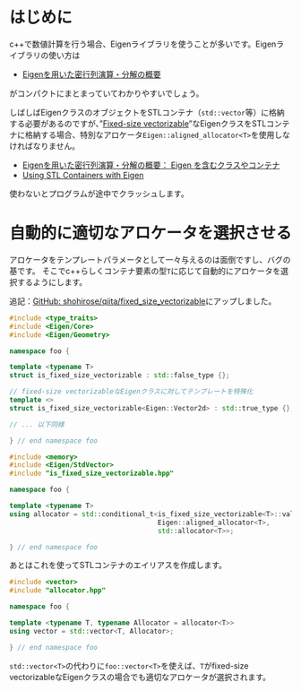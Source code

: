 <!--
title:   Fixed-size vectorizable Eigen objects
tags:    C++,Eigen,STL,数値計算
id:      a784d07c41e3660e746b
private: false
-->
# はじめに

c++で数値計算を行う場合、Eigenライブラリを使うことが多いです。Eigenライブラリの使い方は

- [Eigenを用いた密行列演算・分解の概要](https://qiita.com/MusicScience37/items/13fefa6bed25ab8fb6e9)

がコンパクトにまとまっていてわかりやすいでしょう。

しばしばEigenクラスのオブジェクトをSTLコンテナ（`std::vector`等）に格納する必要があるのですが、”[Fixed-size vectorizable](http://eigen.tuxfamily.org/dox/group__TopicFixedSizeVectorizable.html)”なEigenクラスをSTLコンテナに格納する場合、特別なアロケータ`Eigen::aligned_allocator<T>`を使用しなければなりません。

- [Eigenを用いた密行列演算・分解の概要： Eigen を含むクラスやコンテナ](https://qiita.com/MusicScience37/items/13fefa6bed25ab8fb6e9#eigen-%E3%82%92%E5%90%AB%E3%82%80%E3%82%AF%E3%83%A9%E3%82%B9%E3%82%84%E3%82%B3%E3%83%B3%E3%83%86%E3%83%8A)
- [Using STL Containers with Eigen](http://eigen.tuxfamily.org/dox/group__TopicStlContainers.html)

使わないとプログラムが途中でクラッシュします。

# 自動的に適切なアロケータを選択させる

アロケータをテンプレートパラメータとして一々与えるのは面倒ですし、バグの基です。
そこでc++らしくコンテナ要素の型`T`に応じて自動的にアロケータを選択するようにします。

追記：[GitHub: shohirose/qiita/fixed_size_vectorizable](https://github.com/shohirose/qiita/tree/master/shohirose/fixed_size_vectorizable)にアップしました。

```cpp:is_fixed_size_vectorizable.hpp
#include <type_traits>
#include <Eigen/Core>
#include <Eigen/Geometry>

namespace foo {

template <typename T>
struct is_fixed_size_vectorizable : std::false_type {};

// fixed-size vectorizableなEigenクラスに対してテンプレートを特殊化
template <>
struct is_fixed_size_vectorizable<Eigen::Vector2d> : std::true_type {};

// ... 以下同様

} // end namespace foo
```

```cpp:allocator.hpp
#include <memory>
#include <Eigen/StdVector>
#include "is_fixed_size_vectorizable.hpp"

namespace foo {

template <typename T>
using allocator = std::conditional_t<is_fixed_size_vectorizable<T>::value,
                                     Eigen::aligned_allocator<T>,
                                     std::allocator<T>>;

} // end namespace foo
```

あとはこれを使ってSTLコンテナのエイリアスを作成します。

```cpp:vector.hpp
#include <vector>
#include "allocator.hpp"

namespace foo {

template <typename T, typename Allocator = allocator<T>>
using vector = std::vector<T, Allocator>;

} // end namespace foo
```

`std::vector<T>`の代わりに`foo::vector<T>`を使えば、`T`がfixed-size vectorizableなEigenクラスの場合でも適切なアロケータが選択されます。